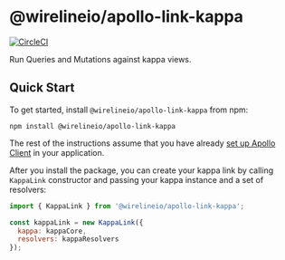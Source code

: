 # @wirelineio/apollo-link-kappa

[![CircleCI](https://circleci.com/gh/wirelineio/apollo-link-kappa.svg?style=svg&circle-token=a60a9027dcab604ae0c4ed6dd2c93774b2211ebd)](https://circleci.com/gh/wirelineio/apollo-link-kappa)

Run Queries and Mutations against kappa views.

## Quick Start

To get started, install `@wirelineio/apollo-link-kappa` from npm:

```
npm install @wirelineio/apollo-link-kappa
```

The rest of the instructions assume that you have already [set up Apollo Client](https://www.apollographql.com/docs/react/basics/setup.html#installation) in your application. 

After you install the package, you can create your kappa link by calling `KappaLink` constructor and passing your kappa instance and a set of resolvers:

```js
import { KappaLink } from '@wirelineio/apollo-link-kappa';

const kappaLink = new KappaLink({
  kappa: kappaCore,
  resolvers: kappaResolvers
});

```
